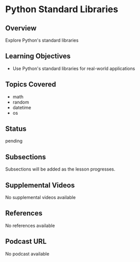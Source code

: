 # Python Standard Libraries

## Overview

Explore Python's standard libraries

## Learning Objectives

- Use Python's standard libraries for real-world applications

## Topics Covered

- math
- random
- datetime
- os

## Status

pending

## Subsections

Subsections will be added as the lesson progresses.

## Supplemental Videos

No supplemental videos available

## References

No references available

## Podcast URL

No podcast available